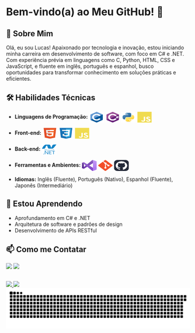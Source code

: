 # Bem-vindo(a) ao Meu GitHub! 👋

## 👤 Sobre Mim
Olá, eu sou Lucas! Apaixonado por tecnologia e inovação, estou iniciando minha carreira em desenvolvimento de software, com foco em C# e .NET. Com experiência prévia em linguagens como C, Python, HTML, CSS e JavaScript, e fluente em inglês, português e espanhol, busco oportunidades para transformar conhecimento em soluções práticas e eficientes.


## 🛠 Habilidades Técnicas
- **Linguagens de Programação:**
  <img align="center" alt="C" height="30" width="40" src="https://raw.githubusercontent.com/devicons/devicon/master/icons/c/c-original.svg">
  <img align="center" alt="Csharp" height="30" width="40" src="https://raw.githubusercontent.com/devicons/devicon/master/icons/csharp/csharp-original.svg">
  <img align="center" alt="Python" height="30" width="40" src="https://raw.githubusercontent.com/devicons/devicon/master/icons/python/python-original.svg">
  <img align="center" alt="Js" height="30" width="40" src="https://raw.githubusercontent.com/devicons/devicon/master/icons/javascript/javascript-plain.svg">

- **Front-end:**
  <img align="center" alt="HTML" height="30" width="40" src="https://raw.githubusercontent.com/devicons/devicon/master/icons/html5/html5-original.svg">
  <img align="center" alt="CSS" height="30" width="40" src="https://raw.githubusercontent.com/devicons/devicon/master/icons/css3/css3-original.svg">
  <img align="center" alt="Js" height="30" width="40" src="https://raw.githubusercontent.com/devicons/devicon/master/icons/javascript/javascript-plain.svg">

- **Back-end:**
  <img align="center" alt=".NET" height="30" width="40" src="https://raw.githubusercontent.com/devicons/devicon/master/icons/dot-net/dot-net-plain-wordmark.svg">

- **Ferramentas e Ambientes:**
  <img align="center" alt="VisualStudio" height="30" width="40" src="https://raw.githubusercontent.com/devicons/devicon/master/icons/visualstudio/visualstudio-original.svg">
  <img align="center" alt="Git" height="30" width="40" src="https://raw.githubusercontent.com/devicons/devicon/master/icons/git/git-original.svg">
  <img align="center" alt="GitHub" height="30" width="40" src="https://raw.githubusercontent.com/tandpfun/skill-icons/65dea6c4eaca7da319e552c09f4cf5a9a8dab2c8/icons/Github-Dark.svg">
  
- **Idiomas:** Inglês (Fluente), Português (Nativo), Espanhol (Fluente), Japonês (Intermediário)

## 🌱 Estou Aprendendo
- Aprofundamento em C# e .NET
- Arquitetura de software e padrões de design
- Desenvolvimento de APIs RESTful

## 📫 Como me Contatar
<div>
  <a href="https://www.linkedin.com/in/goldenrino" target="_blank"><img src="https://img.shields.io/badge/-LinkedIn-%230077B5?style=for-the-badge&logo=linkedin&logoColor=white" target="_blank"></a>
  <a href = "mailto:goldenrino.dev@gmail.com"><img src="https://img.shields.io/badge/Gmail-D14836?style=for-the-badge&logo=gmail&logoColor=white" target="_blank"></a>
</div>

##

<div>
  <a href="https://github.com/Goldenrino/">
    <img height="180em" src="https://github-readme-stats.vercel.app/api?username=goldenrino&show_icons=true&theme=radical&rank_icon=github">
    <img height="180em" src="https://github-readme-stats.vercel.app/api/top-langs/?username=goldenrino&layout=compact&theme=radica">
</div>

<picture>
  <source media="(prefers-color-scheme: dark)" srcset="https://raw.githubusercontent.com/Goldenrino/Goldenrino/output/github-contribution-grid-snake-dark.svg">
  <source media="(prefers-color-scheme: light)" srcset="https://raw.githubusercontent.com/Goldenrino/Goldenrino/output/github-contribution-grid-snake.svg">
  <img alt="github contribution grid snake animation" src="https://raw.githubusercontent.com/Goldenrino/Goldenrino/output/github-contribution-grid-snake.svg">
</picture>

<!--
**Goldenrino/Goldenrino** is a ✨ _special_ ✨ repository because its `README.md` (this file) appears on your GitHub profile.

Here are some ideas to get you started:

- 🔭 I’m currently working on ...
- 🌱 I’m currently learning ...
- 👯 I’m looking to collaborate on ...
- 🤔 I’m looking for help with ...
- 💬 Ask me about ...
- 📫 How to reach me: ...
- 😄 Pronouns: ...
- ⚡ Fun fact: ...
-->

